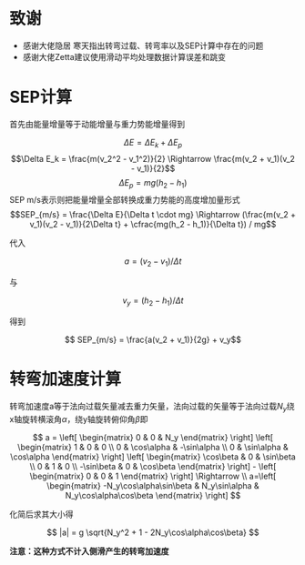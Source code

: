# 致谢

- 感谢大佬隐居 寒天指出转弯过载、转弯率以及SEP计算中存在的问题
- 感谢大佬Zetta建议使用滑动平均处理数据计算误差和跳变

# SEP计算

首先由能量增量等于动能增量与重力势能增量得到

$$\Delta E = \Delta E_k + \Delta E_p $$
$$\Delta E_k = \frac{m(v_2^2 - v_1^2)}{2} \Rightarrow \frac{m(v_2 + v_1)(v_2 - v_1)}{2}$$
$$\Delta E_p = mg(h_2 - h_1)$$
SEP m/s表示则把能量增量全部转换成重力势能的高度增加量形式
$$SEP_{m/s} = \frac{\Delta E}{\Delta t \cdot mg} \Rightarrow (\frac{m(v_2 + v_1)(v_2 - v_1)}{2\Delta t} + \cfrac{mg(h_2 - h_1)}{\Delta t}) / mg$$

代入

$$ a = (v_2 - v_1)/ \Delta t$$ 

与 

$$ v_y =  (h_2 - h_1)/\Delta t$$

得到

$$ SEP_{m/s} = \frac{a(v_2 + v_1)}{2g} + v_y$$

# 转弯加速度计算
转弯加速度a等于法向过载矢量减去重力矢量，法向过载的矢量等于法向过载${N_y}$绕x轴旋转横滚角${\alpha}$，绕y轴旋转俯仰角${\beta}$即

$$ a = \left[ \begin{matrix} 0 & 0 & N_y \end{matrix} \right] \left[ \begin{matrix} 1 & 0 & 0 \\ 0 & \cos\alpha  & -\sin\alpha \\ 0 & \sin\alpha & \cos\alpha \end{matrix} \right] \left[ \begin{matrix} \cos\beta & 0 & \sin\beta \\ 0 & 1  & 0 \\ -\sin\beta & 0 & \cos\beta \end{matrix} \right] - \left[ \begin{matrix} 0 & 0 & 1 \end{matrix} \right] \Rightarrow \\ a=\left[ \begin{matrix} -N_y\cos\alpha\sin\beta & N_y\sin\alpha & N_y\cos\alpha\cos\beta \end{matrix} \right] $$

化简后求其大小得

$$ |a| = g \sqrt{N_y^2 + 1 - 2N_y\cos\alpha\cos\beta} $$

<!-- 如果将水平转弯率表的读数$\omega$考虑，水平方向上的转弯过载为$\omega v/g$ -->

**注意：这种方式不计入侧滑产生的转弯加速度**
